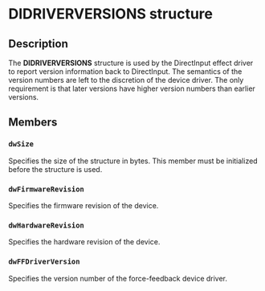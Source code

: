 # DIDRIVERVERSIONS structure

## Description

The **DIDRIVERVERSIONS** structure is used by the DirectInput effect driver to report version information back to DirectInput. The semantics of the version numbers are left to the discretion of the device driver. The only requirement is that later versions have higher version numbers than earlier versions.

## Members

### `dwSize`

Specifies the size of the structure in bytes. This member must be initialized before the structure is used.

### `dwFirmwareRevision`

Specifies the firmware revision of the device.

### `dwHardwareRevision`

Specifies the hardware revision of the device.

### `dwFFDriverVersion`

Specifies the version number of the force-feedback device driver.